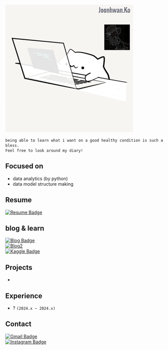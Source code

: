 <img src="https://raw.githubusercontent.com/joonk2/mySvg/main/joonk2.gif" style="height: 400px"/> <br>
```
being able to learn what i want on a good healthy condition is such a bless. 
Feel free to look around my diary!
```

## Focused on
- data analytics (by python)
- data model structure making

## Resume
[![Resume Badge](http://img.shields.io/badge/-Resume-63B4B8?style=flat&logo=notion&link=https://www.notion.so/joonk2/e9eb3774f2f342a3b0d6ac0b32baa97d)](https://www.notion.so/joonk2/e9eb3774f2f342a3b0d6ac0b32baa97d)

## blog & learn
[![Blog Badge](http://img.shields.io/badge/-%20Blog-316B83?style=flat&logo=github&link=https://https://joonk2.github.io)](https://joonk2.github.io) <br>
[![Blog2](https://img.shields.io/badge/%20Blog2-000000?style=flat&logo=Notion&logoColor=white)](https://www.notion.so/joonk2/59190ba1b7fb4d5d86f486d08f242558?v=a4e397d7ac3848fa9588b284b61825df) <br>
[![Kaggle Badge](https://kaggle.com/static/images/open-in-kaggle.svg)](https://www.kaggle.com/joonhwanko)

## Projects
-

## Experience
- ? `(2024.x ~ 2024.x)`

## Contact
[![Gmail Badge](https://img.shields.io/badge/-Gmail-d14836?style=flat-square&logo=Gmail&logoColor=white&link=mailto:iwbm312@gmail.com)](mailto:with.joonk@gmail.com) <br>
[![Instagram Badge](https://img.shields.io/badge/-Instagram-dd2a7b?style=flat-square&logo=instagram&logoColor=white&link=https://www.instagram.com/joonhwan10/)](https://www.instagram.com/joonhwan10/) 
